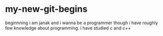 # my-new-git-begins
beginnning
i am janak and i wanna be a programmer though i have roughly few knowledge about programming.
i have studied c and c++

